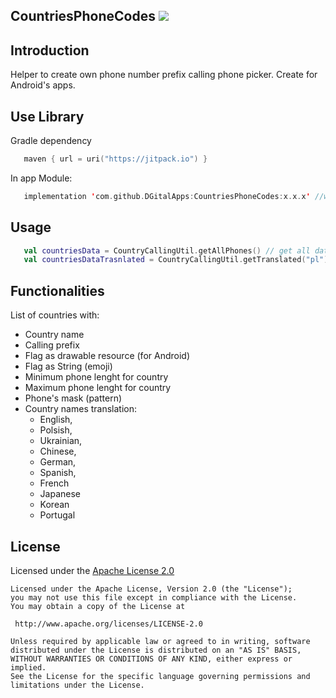 ## CountriesPhoneCodes [![](https://jitpack.io/v/DGitalApps/CountriesPhoneCodes.svg)](https://jitpack.io/#DGitalApps/CountriesPhoneCodes)
## Introduction
Helper to create own phone number prefix calling phone picker. Create for Android's apps.
## Use Library
Gradle dependency
 ```kts
    maven { url = uri("https://jitpack.io") }
  ```
In app Module: 
  ```kts
     implementation 'com.github.DGitalApps:CountriesPhoneCodes:x.x.x' //where x.x.x is current version
  ```
## Usage
 ```kts
    val countriesData = CountryCallingUtil.getAllPhones() // get all data
    val countriesDataTrasnlated = CountryCallingUtil.getTranslated("pl") //get all data in polish language (country name)
  ```
## Functionalities
List of countries with:
- Country name
- Calling prefix
- Flag as drawable resource (for Android)
- Flag as String (emoji)
- Minimum phone lenght for country
- Maximum phone lenght for country
- Phone's mask (pattern)
- Country names translation:
  - English,
  - Polsish,
  - Ukrainian,
  - Chinese,
  - German,
  - Spanish,
  - French
  - Japanese
  - Korean
  - Portugal
 
## License
Licensed under the [Apache License 2.0](https://www.apache.org/licenses/LICENSE-2.0)
 ```
Licensed under the Apache License, Version 2.0 (the "License");
you may not use this file except in compliance with the License.
You may obtain a copy of the License at

  http://www.apache.org/licenses/LICENSE-2.0

Unless required by applicable law or agreed to in writing, software
distributed under the License is distributed on an "AS IS" BASIS,
WITHOUT WARRANTIES OR CONDITIONS OF ANY KIND, either express or implied.
See the License for the specific language governing permissions and
limitations under the License.
  ```
